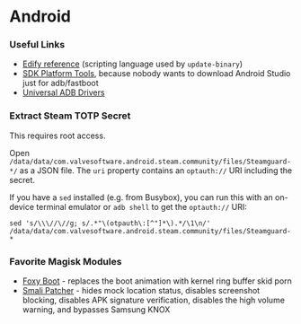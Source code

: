 # Android

### Useful Links
- [Edify reference](https://source.android.com/devices/tech/ota/nonab/inside_packages)
  (scripting language used by `update-binary`)
- [SDK Platform Tools](https://developer.android.com/studio/releases/platform-tools),
  because nobody wants to download Android Studio just for adb/fastboot
- [Universal ADB Drivers](https://adb.clockworkmod.com/)

### Extract Steam TOTP Secret
This requires root access.

Open `/data/data/com.valvesoftware.android.steam.community/files/Steamguard-*/`
as a JSON file. The `uri` property contains an `optauth://` URI including the
secret.

If you have a `sed` installed (e.g. from Busybox), you can run this with an
on-device terminal emulator or `adb shell` to get the `optauth://` URI:
```shell
sed 's/\\\//\//g; s/.*"\(otpauth\:[^"]*\).*/\1\n/' /data/data/com.valvesoftware.android.steam.community/files/Steamguard-*
```

### Favorite Magisk Modules
- [Foxy Boot](https://github.com/Magisk-Modules-Repo/foxy-boot) - replaces the boot animation with kernel ring buffer skid porn
- [Smali Patcher](https://forum.xda-developers.com/apps/magisk/module-smali-patcher-0-7-t3680053) - hides mock location status, disables screenshot blocking, disables APK signature verification, disables the high volume warning, and bypasses Samsung KNOX
